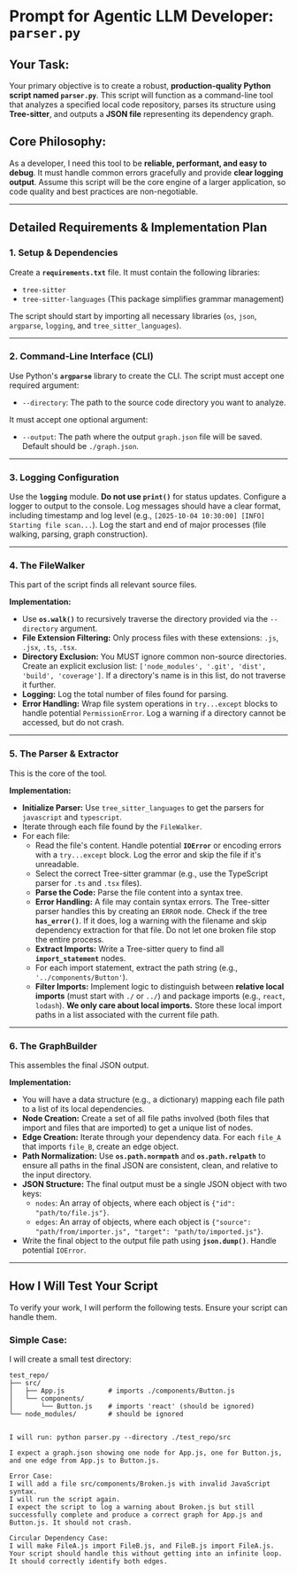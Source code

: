 # Prompt for Agentic LLM Developer: `parser.py`

## Your Task:
Your primary objective is to create a robust, **production-quality Python script named `parser.py`**. This script will function as a command-line tool that analyzes a specified local code repository, parses its structure using **Tree-sitter**, and outputs a **JSON file** representing its dependency graph.

## Core Philosophy:
As a developer, I need this tool to be **reliable, performant, and easy to debug**. It must handle common errors gracefully and provide **clear logging output**. Assume this script will be the core engine of a larger application, so code quality and best practices are non-negotiable.

---

## Detailed Requirements & Implementation Plan

### 1. Setup & Dependencies
Create a **`requirements.txt`** file.
It must contain the following libraries:
* `tree-sitter`
* `tree-sitter-languages` (This package simplifies grammar management)

The script should start by importing all necessary libraries (`os`, `json`, `argparse`, `logging`, and `tree_sitter_languages`).

---

### 2. Command-Line Interface (CLI)
Use Python's **`argparse`** library to create the CLI.
The script must accept one required argument:
* `--directory`: The path to the source code directory you want to analyze.

It must accept one optional argument:
* `--output`: The path where the output `graph.json` file will be saved. Default should be `./graph.json`.

---

### 3. Logging Configuration
Use the **`logging`** module. **Do not use `print()`** for status updates.
Configure a logger to output to the console.
Log messages should have a clear format, including timestamp and log level (e.g., `[2025-10-04 10:30:00] [INFO] Starting file scan...`).
Log the start and end of major processes (file walking, parsing, graph construction).

---

### 4. The **FileWalker**
This part of the script finds all relevant source files.

**Implementation:**
* Use **`os.walk()`** to recursively traverse the directory provided via the `--directory` argument.
* **File Extension Filtering:** Only process files with these extensions: `.js`, `.jsx`, `.ts`, `.tsx`.
* **Directory Exclusion:** You MUST ignore common non-source directories. Create an explicit exclusion list: `['node_modules', '.git', 'dist', 'build', 'coverage']`. If a directory's name is in this list, do not traverse it further.
* **Logging:** Log the total number of files found for parsing.
* **Error Handling:** Wrap file system operations in `try...except` blocks to handle potential `PermissionError`. Log a warning if a directory cannot be accessed, but do not crash.

---

### 5. The **Parser & Extractor**
This is the core of the tool.

**Implementation:**
* **Initialize Parser:** Use `tree_sitter_languages` to get the parsers for `javascript` and `typescript`.
* Iterate through each file found by the `FileWalker`.
* For each file:
    * Read the file's content. Handle potential **`IOError`** or encoding errors with a `try...except` block. Log the error and skip the file if it's unreadable.
    * Select the correct Tree-sitter grammar (e.g., use the TypeScript parser for `.ts` and `.tsx` files).
    * **Parse the Code:** Parse the file content into a syntax tree.
    * **Error Handling:** A file may contain syntax errors. The Tree-sitter parser handles this by creating an `ERROR` node. Check if the tree **`has_error()`**. If it does, log a warning with the filename and skip dependency extraction for that file. Do not let one broken file stop the entire process.
    * **Extract Imports:** Write a Tree-sitter query to find all **`import_statement`** nodes.
    * For each import statement, extract the path string (e.g., `'../components/Button'`).
    * **Filter Imports:** Implement logic to distinguish between **relative local imports** (must start with `./` or `../`) and package imports (e.g., `react`, `lodash`). **We only care about local imports.** Store these local import paths in a list associated with the current file path.

---

### 6. The **GraphBuilder**
This assembles the final JSON output.

**Implementation:**
* You will have a data structure (e.g., a dictionary) mapping each file path to a list of its local dependencies.
* **Node Creation:** Create a set of all file paths involved (both files that import and files that are imported) to get a unique list of nodes.
* **Edge Creation:** Iterate through your dependency data. For each `file_A` that imports `file_B`, create an edge object.
* **Path Normalization:** Use **`os.path.normpath`** and **`os.path.relpath`** to ensure all paths in the final JSON are consistent, clean, and relative to the input directory.
* **JSON Structure:** The final output must be a single JSON object with two keys:
    * `nodes`: An array of objects, where each object is `{"id": "path/to/file.js"}`.
    * `edges`: An array of objects, where each object is `{"source": "path/from/importer.js", "target": "path/to/imported.js"}`.
* Write the final object to the output file path using **`json.dump()`**. Handle potential `IOError`.

---

## How I Will Test Your Script

To verify your work, I will perform the following tests. Ensure your script can handle them.

### Simple Case:
I will create a small test directory:

```text
test_repo/
├── src/
│   ├── App.js           # imports ./components/Button.js
│   └── components/
│       └── Button.js    # imports 'react' (should be ignored)
└── node_modules/        # should be ignored


I will run: python parser.py --directory ./test_repo/src

I expect a graph.json showing one node for App.js, one for Button.js, and one edge from App.js to Button.js.

Error Case:
I will add a file src/components/Broken.js with invalid JavaScript syntax.
I will run the script again.
I expect the script to log a warning about Broken.js but still successfully complete and produce a correct graph for App.js and Button.js. It should not crash.

Circular Dependency Case:
I will make FileA.js import FileB.js, and FileB.js import FileA.js.
Your script should handle this without getting into an infinite loop. It should correctly identify both edges.